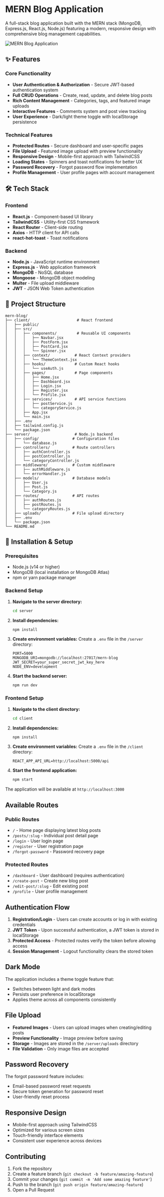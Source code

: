 # MERN Blog Application

A full-stack blog application built with the MERN stack (MongoDB, Express.js, React.js, Node.js) featuring a modern, responsive design with comprehensive blog management capabilities.

![MERN Blog Application](image.png)

## ✨ Features

### Core Functionality
- **User Authentication & Authorization** - Secure JWT-based authentication system
- **Full CRUD Operations** - Create, read, update, and delete blog posts
- **Rich Content Management** - Categories, tags, and featured image uploads
- **Interactive Features** - Comments system and post view tracking
- **User Experience** - Dark/light theme toggle with localStorage persistence

### Technical Features
- **Protected Routes** - Secure dashboard and user-specific pages
- **File Upload** - Featured image upload with preview functionality
- **Responsive Design** - Mobile-first approach with TailwindCSS
- **Loading States** - Spinners and toast notifications for better UX
- **Password Recovery** - Forgot password flow implementation
- **Profile Management** - User profile pages with account management

## 🛠️ Tech Stack

### Frontend
- **React.js** - Component-based UI library
- **TailwindCSS** - Utility-first CSS framework
- **React Router** - Client-side routing
- **Axios** - HTTP client for API calls
- **react-hot-toast** - Toast notifications

### Backend
- **Node.js** - JavaScript runtime environment
- **Express.js** - Web application framework
- **MongoDB** - NoSQL database
- **Mongoose** - MongoDB object modeling
- **Multer** - File upload middleware
- **JWT** - JSON Web Token authentication

## 📁 Project Structure

```
mern-blog/
├── client/                     # React frontend
│   ├── public/
│   ├── src/
│   │   ├── components/         # Reusable UI components
│   │   │   ├── Navbar.jsx
│   │   │   ├── PostForm.jsx
│   │   │   ├── PostCard.jsx
│   │   │   └── Spinner.jsx
│   │   ├── context/           # React Context providers
│   │   │   └── ThemeContext.jsx
│   │   ├── hooks/             # Custom React hooks
│   │   │   └── useAuth.js
│   │   ├── pages/             # Page components
│   │   │   ├── Home.jsx
│   │   │   ├── Dashboard.jsx
│   │   │   ├── Login.jsx
│   │   │   ├── Register.jsx
│   │   │   └── Profile.jsx
│   │   ├── services/          # API service functions
│   │   │   ├── postService.js
│   │   │   └── categoryService.js
│   │   ├── App.jsx
│   │   └── main.jsx
│   ├── .env
│   ├── tailwind.config.js
│   └── package.json
├── server/                    # Node.js backend
│   ├── config/               # Configuration files
│   │   └── database.js
│   ├── controllers/          # Route controllers
│   │   ├── authController.js
│   │   ├── postController.js
│   │   └── categoryController.js
│   ├── middleware/           # Custom middleware
│   │   ├── authMiddleware.js
│   │   └── errorHandler.js
│   ├── models/               # Database models
│   │   ├── User.js
│   │   ├── Post.js
│   │   └── Category.js
│   ├── routes/               # API routes
│   │   ├── authRoutes.js
│   │   ├── postRoutes.js
│   │   └── categoryRoutes.js
│   ├── uploads/              # File upload directory
│   ├── .env
│   └── package.json
└── README.md
```

## 🚀 Installation & Setup

### Prerequisites
- Node.js (v14 or higher)
- MongoDB (local installation or MongoDB Atlas)
- npm or yarn package manager

### Backend Setup

1. **Navigate to the server directory:**
   ```bash
   cd server
   ```

2. **Install dependencies:**
   ```bash
   npm install
   ```

3. **Create environment variables:**
   Create a `.env` file in the `/server` directory:
   ```env
   PORT=5000
   MONGODB_URI=mongodb://localhost:27017/mern-blog
   JWT_SECRET=your_super_secret_jwt_key_here
   NODE_ENV=development
   ```

4. **Start the backend server:**
   ```bash
   npm run dev
   ```

### Frontend Setup

1. **Navigate to the client directory:**
   ```bash
   cd client
   ```

2. **Install dependencies:**
   ```bash
   npm install
   ```

3. **Create environment variables:**
   Create a `.env` file in the `/client` directory:
   ```env
   REACT_APP_API_URL=http://localhost:5000/api
   ```

4. **Start the frontend application:**
   ```bash
   npm start
   ```

The application will be available at `http://localhost:3000`

## Available Routes

### Public Routes
- `/` - Home page displaying latest blog posts
- `/posts/:slug` - Individual post detail page
- `/login` - User login page
- `/register` - User registration page
- `/forgot-password` - Password recovery page

### Protected Routes
- `/dashboard` - User dashboard (requires authentication)
- `/create-post` - Create new blog post
- `/edit-post/:slug` - Edit existing post
- `/profile` - User profile management

## Authentication Flow

1. **Registration/Login** - Users can create accounts or log in with existing credentials
2. **JWT Token** - Upon successful authentication, a JWT token is stored in localStorage
3. **Protected Access** - Protected routes verify the token before allowing access
4. **Session Management** - Logout functionality clears the stored token

##  Dark Mode

The application includes a theme toggle feature that:
- Switches between light and dark modes
- Persists user preference in localStorage
- Applies theme across all components consistently

## File Upload

- **Featured Images** - Users can upload images when creating/editing posts
- **Preview Functionality** - Image preview before saving
- **Storage** - Images are stored in the `/server/uploads` directory
- **File Validation** - Only image files are accepted

## Password Recovery

The forgot password feature includes:
- Email-based password reset requests
- Secure token generation for password reset
- User-friendly reset process

## Responsive Design

- Mobile-first approach using TailwindCSS
- Optimized for various screen sizes
- Touch-friendly interface elements
- Consistent user experience across devices

## Contributing

1. Fork the repository
2. Create a feature branch (`git checkout -b feature/amazing-feature`)
3. Commit your changes (`git commit -m 'Add some amazing feature'`)
4. Push to the branch (`git push origin feature/amazing-feature`)
5. Open a Pull Request